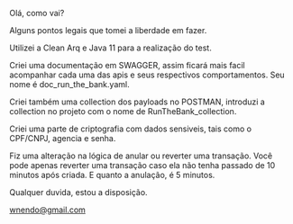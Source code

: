 Olá, como vai?

Alguns pontos legais que tomei a liberdade em fazer. 

Utilizei a Clean Arq e Java 11 para a realização do test.

Criei uma documentação em SWAGGER, assim ficará mais facil acompanhar cada uma das apis e seus respectivos comportamentos. 
Seu nome é doc_run_the_bank.yaml.

Criei também uma collection dos payloads no POSTMAN, introduzi a collection no projeto com o nome de RunTheBank_collection.

Criei uma parte de criptografia com dados sensiveis, tais como o CPF/CNPJ, agencia e senha. 

Fiz uma alteração na lógica de anular ou reverter uma transação. Você pode apenas reverter uma transação caso ela não tenha passado de 10 minutos após criada. E quanto a anulação, é 5 minutos. 

Qualquer duvida, estou a disposição. 

wnendo@gmail.com
